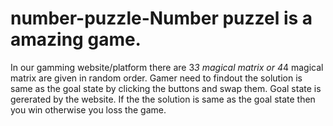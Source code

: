 # number-puzzle-Number puzzel is a amazing game.
In our gamming website/platform there are 3*3 magical matrix or 4*4 magical matrix are given in random order. 
Gamer need to findout the solution is same as the goal state by clicking the buttons and swap them. 
Goal state is gererated by the website.
If the the solution is same as the goal state then you win otherwise you loss the game.
